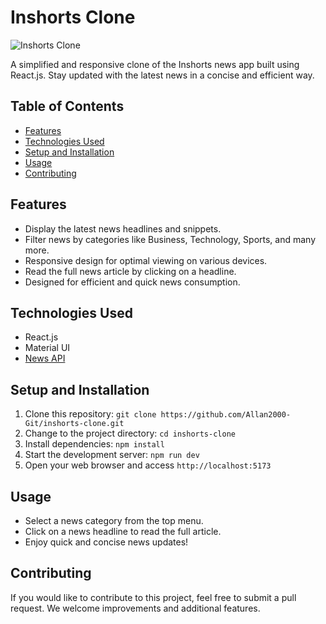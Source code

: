 # Inshorts Clone

![Inshorts Clone](https://w7.pngwing.com/pngs/439/471/png-transparent-inshorts-online-newspaper-india-news-media-india-text-logo-india.png)

A simplified and responsive clone of the Inshorts news app built using React.js. Stay updated with the latest news in a concise and efficient way.

## Table of Contents

- [Features](#features)
- [Technologies Used](#technologies-used)
- [Setup and Installation](#setup-and-installation)
- [Usage](#usage)
- [Contributing](#contributing)

## Features

- Display the latest news headlines and snippets.
- Filter news by categories like Business, Technology, Sports, and many more.
- Responsive design for optimal viewing on various devices.
- Read the full news article by clicking on a headline.
- Designed for efficient and quick news consumption.

## Technologies Used

- React.js
- Material UI
- [News API](https://newsapi.org/)

## Setup and Installation

1. Clone this repository: `git clone https://github.com/Allan2000-Git/inshorts-clone.git`
2. Change to the project directory: `cd inshorts-clone`
3. Install dependencies: `npm install`
4. Start the development server: `npm run dev`
5. Open your web browser and access `http://localhost:5173`

## Usage

- Select a news category from the top menu.
- Click on a news headline to read the full article.
- Enjoy quick and concise news updates!

## Contributing

If you would like to contribute to this project, feel free to submit a pull request. We welcome improvements and additional features.
